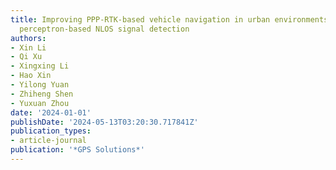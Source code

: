 ```yaml
---
title: Improving PPP-RTK-based vehicle navigation in urban environments via multilayer
  perceptron-based NLOS signal detection
authors:
- Xin Li
- Qi Xu
- Xingxing Li
- Hao Xin
- Yilong Yuan
- Zhiheng Shen
- Yuxuan Zhou
date: '2024-01-01'
publishDate: '2024-05-13T03:20:30.717841Z'
publication_types:
- article-journal
publication: '*GPS Solutions*'
---
```

